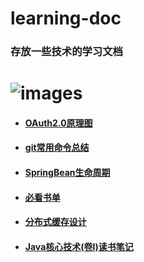 # learning-doc

### 存放一些技术的学习文档

![images](https://github.com/PrinceFeng/learning-doc/blob/master/images/佛.jpg)
====

* #### [OAuth2.0原理图](OAuth2.0理解.md)
* #### [git常用命令总结](git常用命令总结.txt)
* #### [SpringBean生命周期](SpringBean生命周期.md)
* #### [必看书单](书单.md)
* #### [分布式缓存设计](分布式缓存设计.md)
* #### [Java核心技术(卷I)读书笔记](Java核心技术(卷I)读书笔记.md)


